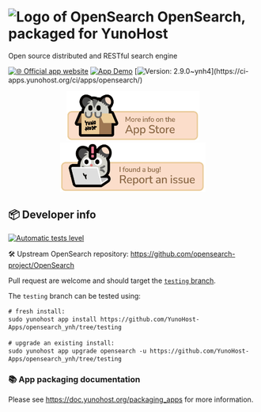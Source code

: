 <!--
N.B.: This README was automatically generated by <https://github.com/YunoHost/apps_tools/blob/main/readme_generator>
It shall NOT be edited by hand.
-->

<h1>
  <img src="https://raw.githubusercontent.com/YunoHost/apps/main/logos/opensearch.png" width="32px" alt="Logo of OpenSearch">
  OpenSearch, packaged for YunoHost
</h1>

Open source distributed and RESTful search engine

[![🌐 Official app website](https://img.shields.io/badge/Official_app_website-darkgreen?style=for-the-badge)](https://opensearch.org)
[![App Demo](https://img.shields.io/badge/App_Demo-blue?style=for-the-badge)](https://playground.opensearch.org/app/home)
[![Version: 2.9.0~ynh4](https://img.shields.io/badge/Version-2.9.0~ynh4-rgba(0,150,0,1)?style=for-the-badge)](https://ci-apps.yunohost.org/ci/apps/opensearch/)

<div align="center">
<a href="https://apps.yunohost.org/app/opensearch"><img height="100px" src="https://github.com/YunoHost/yunohost-artwork/raw/refs/heads/main/badges/neopossum-badges/badge_more_info_on_the_appstore.svg"/></a>
<a href="https://github.com/YunoHost-Apps/opensearch_ynh/issues"><img height="100px" src="https://github.com/YunoHost/yunohost-artwork/raw/refs/heads/main/badges/neopossum-badges/badge_report_an_issue.svg"/></a>
</div>

## 📦 Developer info

[![Automatic tests level](https://apps.yunohost.org/badge/cilevel/opensearch)](https://ci-apps.yunohost.org/ci/apps/opensearch/)

🛠️ Upstream OpenSearch repository: <https://github.com/opensearch-project/OpenSearch>

Pull request are welcome and should target the [`testing` branch](https://github.com/YunoHost-Apps/opensearch_ynh/tree/testing).

The `testing` branch can be tested using:
```
# fresh install:
sudo yunohost app install https://github.com/YunoHost-Apps/opensearch_ynh/tree/testing

# upgrade an existing install:
sudo yunohost app upgrade opensearch -u https://github.com/YunoHost-Apps/opensearch_ynh/tree/testing
```

### 📚 App packaging documentation

Please see <https://doc.yunohost.org/packaging_apps> for more information.